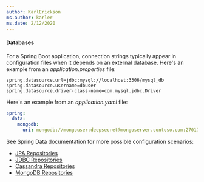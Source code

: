 ```yaml
---
author: KarlErickson
ms.author: karler
ms.date: 2/12/2020
---
```


#### Databases

For a Spring Boot application, connection strings typically appear in configuration files when it depends on an external database.  Here's an example from an *application.properties* file:

```properties
spring.datasource.url=jdbc:mysql://localhost:3306/mysql_db
spring.datasource.username=dbuser
spring.datasource.driver-class-name=com.mysql.jdbc.Driver
```

Here's an example from an *application.yaml* file:

```yaml
spring:
  data:
    mongodb:
      uri: mongodb://mongouser:deepsecret@mongoserver.contoso.com:27017
```

See Spring Data documentation for more possible configuration scenarios:

* [JPA Repositories](https://docs.spring.io/spring-data/jpa/docs/current-SNAPSHOT/reference/html/#jpa.repositories)
* [JDBC Repositories](https://docs.spring.io/spring-data/jdbc/docs/current-SNAPSHOT/reference/html/#jdbc.repositories)
* [Cassandra Repositories](https://docs.spring.io/spring-data/cassandra/docs/current-SNAPSHOT/reference/html/#cassandra.repositories)
* [MongoDB Repositories](https://docs.spring.io/spring-data/mongodb/docs/current-SNAPSHOT/reference/html/#mongodb.repositories)
